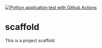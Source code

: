 [![Python application test with Github Actions](https://github.com/GodnTan/scaffold/actions/workflows/main.yml/badge.svg)](https://github.com/GodnTan/scaffold/actions/workflows/main.yml)

# scaffold
This is a project scaffold
